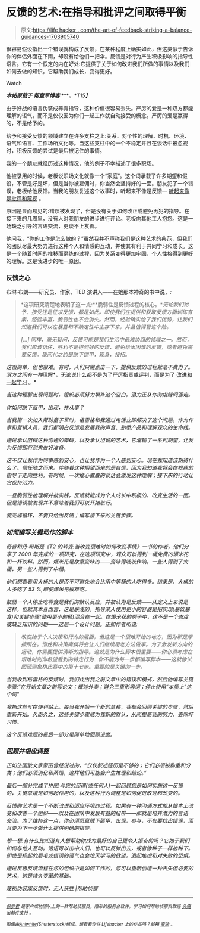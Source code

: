 # 反馈的艺术:在指导和批评之间取得平衡

> 原文:[https://life hacker . com/the-art-of-feedback-striking-a-balance-guidances-1703905740](https://lifehacker.com/the-art-of-feedback-striking-a-balance-between-guidanc-1703905740)

很容易假设指出一个错误就构成了反馈，在某种程度上确实如此，但这类似于告诉你的伴侣外面在下雨，却没有给他们一把伞。反馈是对行为产生积极影响的指导性语言。它有一个假定的内在好处:它提供了关于如何改进我们所做的事情以及我们如何去做的知识。它帮助我们成长，变得更好。

Watch

***本帖原载于*** [***帮童军博客***](http://www.helpscout.net/blog/feedback-in-the-workplace/) ***。**T15】*

由于好战的语言伪装成养育指导，这种价值很容易丢失。严厉的爱是一种双方都能理解的语气，而不是仅仅因为你们一起工作就自动接受的概念。严厉的爱是赢得的，不是给予的。

给予和接受反馈的领域建立在许多支柱之上:关系、对个性的理解、时机、环境、语气和语言、工作场所文化等。当这些支柱中的一个不稳定并且在谈话中被忽视时，积极反馈的尝试是最后被记住的事情。

我的一个朋友就经历过这种情况，他的例子不幸描述了很多职场。

他被录用的时候，老板说职场文化就像一个“家庭”。这个词承载了许多期望和假设，不管是好是坏，但是当你被雇佣时，你当然会坚持好的一面。朋友犯了一个错误，老板给他反馈。当我的朋友复述这个故事时，听起来不像是反馈— [听起来像是批评和蔑视](https://lifehacker.com/how-to-give-criticism-without-sounding-like-a-jerk-5915687) 。

原因是显而易见的:错误被发现了，但是没有关于如何改正或避免再犯的指导。在接下来的几周里，没有人对我朋友的进步进行评论。老板向其他工人抱怨。这是一场缺乏引导的言语交流，更谈不上友善。

他问我，“你的工作是怎么做的？”虽然我并不声称我们是这种艺术的典范，但我们的团队尽最大努力进行这种个人和情感的互动，并使其有利于共同学习和成长。这是一个随着时间的推移而磨练的过程，因为关系变得更加牢固，个人性格得到更好的理解。这是我进步的唯一原因。

### **反馈之心**

布琳·布朗——研究员、作家、TED 演讲人——在她那本神奇的书中说，[](http://www.amazon.com/Daring-Greatly-Courage-Vulnerable-Transforms/dp/1592407331?asc_campaign=InlineText&asc_refurl=https://lifehacker.com/the-art-of-feedback-striking-a-balance-between-guidanc-1703905740&asc_source=&tag=kinjalifehackerlink-20)*:*

> *这项研究清楚地表明了这一点:**脆弱性是反馈过程的核心。**无论我们给予、接受还是征求反馈，都是如此。即使我们在提供和获取反馈方面训练有素，经验丰富，脆弱性也不会消失。然而，经验确实给了我们优势，让我们知道我们可以在暴露和不确定性中生存下来，并且值得冒这个险。* 
> 
> **[…]*
> *同样，毫无疑问，反馈可能是我们生活中最难协商的领域之一。然而，我们应该记住，胜利不是得到好的反馈，避免给出困难的反馈，或者避免需要反馈。取而代之的是脱下铠甲，现身，接招。**

*这很简单，但也很难。有时，人们只需点击一下，提供反馈的过程就毫不费力了。双方之间有一种*理解*，无论说什么都不是为了严厉指责或评判，而是为了 [改进和一起学习](https://lifehacker.com/how-can-i-learn-to-take-criticism-without-taking-it-per-5915488) 。*

*当这种理解出现问题时，组织必须努力填补这个空白。潜力正从你的指缝间溜走。*

*你如何脱下盔甲，出现，并从事？*

*当我第一次加入帮助童子军时，格雷格和我通过电话立即解决了这个问题。作为作家和营销人员，我们都明白反馈是发展我的声音、熟悉产品和理解观众的生命线。*

*通过承认阻碍这种沟通的障碍，以及承认坦诚的艺术，它灌输了一系列期望，让我为反馈即将到来做好准备。*

*这不仅让我作为同事感到安心，也让我作为一个人感到安心。现在我知道该期待什么了。信任随之而来。伴随着这种期望而来的是自信，因为我知道我将会在教练的指导下走向胜利。有时候，一次推心置腹的谈话会激发这种理解；接下来的行动让它保持活力。*

*一旦脆弱性被理解并被实践，反馈就能成为个人成长中积极的、改变生活的一面。但是错误被发现并不意味着我们可以开始航行。*

*要完成循环，不要只给出反馈；编写接下来的关键步骤。*

### ***如何编写关键动作的脚本***

*奇普和丹·希斯是《T2 的转变:当改变很难时如何改变事情》一书的作者，他们分享了 2000 年完成的一项研究，在这项研究中，观众可以得到一桶免费的爆米花和一杯饮料。然而，爆米花是故意变味的——变味得吱吱作响。一些人得到了大桶，另一些人得到了中桶。*

*他们想看看用大桶的人是否不可避免地会比用中等桶的人吃得多。结果是，大桶的人多吃了 53 %,即使爆米花很难吃。*

*鼓励一个人停止吃零食是我们的默认反应，并被认为是反馈——从定义上来说是这样，但就其本身而言，这是肤浅的。指导某人使用更小的容器是把实现(暴饮暴食)和关键步骤(使用更小的桶)混合在一起。在爆米花的例子中，这不是一个态度或缺乏知识的问题——这是一个设计问题。正如作者所说:*

> *改变始于个人决策和行为的层面，但这是一个很难开始的地方，因为那是摩擦所在。惰性和决策瘫痪将会让人们继续用老方法做事。为了激发新方向的运动，你需要提供清晰的指导。这就是为什么脚本很重要——你必须考虑在艰难时刻你希望看到的特定行为...你不能为每一步都编写脚本——这就像试图预测象棋比赛中的第十七步。重要的是关键的一步。*

*当我收到格雷格的反馈时，我们找出我之前文章中的错误和模式，然后他编写关键步骤:“在开始文章之前写论文；概述外卖；避免三重形容词；停止使用“本质上”这个词"*

*我把这些写在便利贴上。每当我开始一个新的草稿，我都会回顾关键的步骤，然后重新开始。久而久之，这些关键步骤成为我新的默认，从而提高我的努力，去除坏习惯。*

*这个反馈难题的最后一部分是简单地回顾进度。*

### ***回顾并相应调整***

*正如法国散文家蒙田曾经说过的，“仅仅叙述经历是不够的；它们必须被称重和分类；他们必须消化和蒸馏，这样他们可能会产生推理和结论。”*

*最后一部分完成了拼图:与您的经理(或任何人)一起回顾您是如何实施这一反馈的，关键举措是如何起作用的，以及这种行为调整是如何促进改进和改变的。*

*反馈的艺术是一个不断改进和适应环境的过程。如果有一种沟通方式能从根本上改变和改善一个组织——以及在团队中发展有益的纽带——那就是培养潜力的言语交流。为了维持这一点，你必须愿意脱下盔甲，出现，参与，不仅要找出错误，而且要为下一步做什么提供明确的指导。*

*想一想:有什么比知道有人想帮助你成为最好的自己更令人振奋的吗？它始于我们如何与他人互动。话语可以击中人们，也可以反弹出去，或者像种子一样被种下。即使是扬起的眉毛或错误的语气也会熄灭学习的欲望，激起焦虑和对失败的恐惧。*

*通过反思反馈流程在您的组织中是如何工作的，您可以重新创造一种丢失但必要的艺术，这是持久变革的基础。*

*[蔑视伪装成反馈时，无人获胜](http://www.helpscout.net/blog/feedback-in-the-workplace/) |帮助侦察*

* * *

*[*<small>保罗君</small>*](http://motivatedmastery.com/about-me/) *<small>是客户成功团队上的一款帮助侦察员，隐形的服务台软件。学习如何帮助侦察兵取经</small>* [*<small>头痛出邮件支持</small>*](http://www.helpscout.net/features/help-desk/) *<small>。</small>** 

**<small>图像由</small>*[*<small>Aniwhite</small>*](http://www.shutterstock.com/pic-268371233/stock-vector-businessman-hand-sign-business-contract-paper-sheet-after-agreement-trendy-flat-design-top-view.html)*<small>(Shutterstock)组成。想看看你在 Lifehacker 上的作品吗？邮箱</small>* [*<small>安迪</small>*](mailto:andy@lifehacker.com) *<small>。</small>**